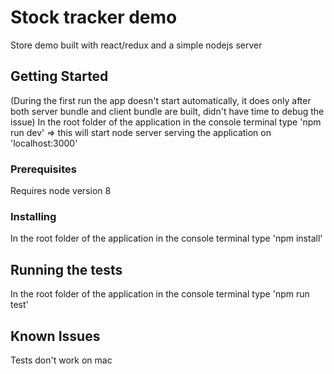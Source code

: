 # Stock tracker demo

Store demo built with react/redux and a simple nodejs server

## Getting Started

(During the first run the app doesn't start automatically, it does only after both server bundle and client bundle are built, didn't have time to debug the issue)
In the root folder of the application in the console terminal type 'npm run dev' => this will start node server serving the application on 'localhost:3000'

### Prerequisites

Requires node version 8

### Installing

In the root folder of the application in the console terminal type 'npm install'

## Running the tests

In the root folder of the application in the console terminal type 'npm run test'

## Known Issues

Tests don't work on mac